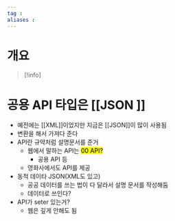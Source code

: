 ```yaml
---
tag : 
aliases : 
---
```


# 개요
>[!info]

# 공용 API 타입은 [[JSON ]]
- 예전에는 [[XML]]이었지만 지금은 [[JSON]]이 많이 사용됨
- 변환을 해서 가져다 준다
- API란 규약처럼 설명문서를 준거
	- 웹에서 말하는 API는 <mark class="hltr-pink">00 API?</mark>
		- 공용 API 등
	- 영화사에서도 API를 제공
- 동적 데이타 JSON(XML도 있고)
	- 공공 데이터를 쓰는 법이 다 달라서 설명 문서를 작성해둠
	- 데이터로 쓰인다?
- API가 seter 있는거? 
	- 웹은 깊게 안해도 됨